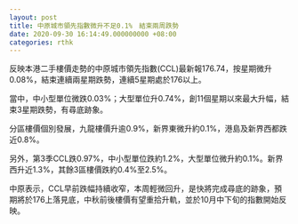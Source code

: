 ```yaml
---
layout: post
title: 中原城市領先指數微升不足0.1%　結束兩周跌勢
date: 2020-09-30 16:14:49.000000000 +08:00
categories: rthk
---
```


反映本港二手樓價走勢的中原城市領先指數(CCL)最新報176.74，按星期微升0.08%，結束連續兩星期跌勢，連續5星期處於176以上。

當中，中小型單位微跌0.03%；大型單位升0.74%，創11個星期以來最大升幅，結束3星期跌勢，有尋底跡象。

分區樓價個別發展，九龍樓價升逾0.9%，新界東微升約0.1%，港島及新界西都跌近0.8%。

另外，第3季CCL跌0.97%，中小型單位跌約1.2%，大型單位微升約0.1%。新界西升近1.3%，其餘3區樓價跌約0.4%至2.5%。

中原表示，CCL早前跌幅持續收窄，本周輕微回升，是快將完成尋底的跡象，預期將於176上落見底，中秋前後樓價有望重拾升軌，並於10月中下旬的指數開始反映。
